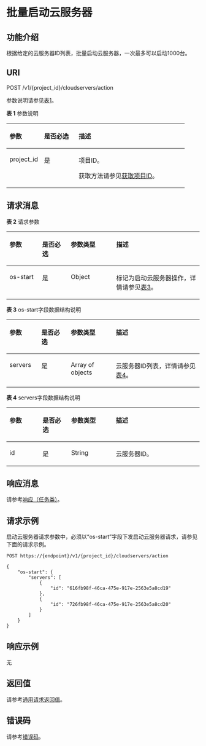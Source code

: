 # 批量启动云服务器<a name="ZH-CN_TOPIC_0020212207"></a>

## 功能介绍<a name="section18389930"></a>

根据给定的云服务器ID列表，批量启动云服务器，一次最多可以启动1000台。

## URI<a name="section31291646"></a>

POST /v1/\{project\_id\}/cloudservers/action

参数说明请参见[表1](#table58892473)。

**表 1**  参数说明

<a name="table58892473"></a>
<table><thead align="left"><tr id="row45596481"><th class="cellrowborder" valign="top" width="19.42%" id="mcps1.2.4.1.1"><p id="p2327487"><a name="p2327487"></a><a name="p2327487"></a>参数</p>
</th>
<th class="cellrowborder" valign="top" width="19.42%" id="mcps1.2.4.1.2"><p id="p54308798"><a name="p54308798"></a><a name="p54308798"></a>是否必选</p>
</th>
<th class="cellrowborder" valign="top" width="61.160000000000004%" id="mcps1.2.4.1.3"><p id="p36936550"><a name="p36936550"></a><a name="p36936550"></a>描述</p>
</th>
</tr>
</thead>
<tbody><tr id="row39070558"><td class="cellrowborder" valign="top" width="19.42%" headers="mcps1.2.4.1.1 "><p id="p10598606"><a name="p10598606"></a><a name="p10598606"></a>project_id</p>
</td>
<td class="cellrowborder" valign="top" width="19.42%" headers="mcps1.2.4.1.2 "><p id="p53180767"><a name="p53180767"></a><a name="p53180767"></a>是</p>
</td>
<td class="cellrowborder" valign="top" width="61.160000000000004%" headers="mcps1.2.4.1.3 "><p id="p37593705"><a name="p37593705"></a><a name="p37593705"></a>项目ID。</p>
<p id="p1180512217438"><a name="p1180512217438"></a><a name="p1180512217438"></a>获取方法请参见<a href="获取项目ID.md">获取项目ID</a>。</p>
</td>
</tr>
</tbody>
</table>

## 请求消息<a name="section13189358"></a>

**表 2**  请求参数

<a name="table66572856"></a>
<table><thead align="left"><tr id="row53954942"><th class="cellrowborder" valign="top" width="16.91830816918308%" id="mcps1.2.5.1.1"><p id="p8274172"><a name="p8274172"></a><a name="p8274172"></a>参数</p>
</th>
<th class="cellrowborder" valign="top" width="14.84851514848515%" id="mcps1.2.5.1.2"><p id="p66228199"><a name="p66228199"></a><a name="p66228199"></a>是否必选</p>
</th>
<th class="cellrowborder" valign="top" width="23.497650234976504%" id="mcps1.2.5.1.3"><p id="p62883878"><a name="p62883878"></a><a name="p62883878"></a>参数类型</p>
</th>
<th class="cellrowborder" valign="top" width="44.73552644735527%" id="mcps1.2.5.1.4"><p id="p60429346"><a name="p60429346"></a><a name="p60429346"></a>描述</p>
</th>
</tr>
</thead>
<tbody><tr id="row62938818"><td class="cellrowborder" valign="top" width="16.91830816918308%" headers="mcps1.2.5.1.1 "><p id="p64879470"><a name="p64879470"></a><a name="p64879470"></a>os-start</p>
</td>
<td class="cellrowborder" valign="top" width="14.84851514848515%" headers="mcps1.2.5.1.2 "><p id="p20745743"><a name="p20745743"></a><a name="p20745743"></a>是</p>
</td>
<td class="cellrowborder" valign="top" width="23.497650234976504%" headers="mcps1.2.5.1.3 "><p id="p2683661"><a name="p2683661"></a><a name="p2683661"></a>Object</p>
</td>
<td class="cellrowborder" valign="top" width="44.73552644735527%" headers="mcps1.2.5.1.4 "><p id="p10232270"><a name="p10232270"></a><a name="p10232270"></a>标记为启动<span id="text7436192118263"><a name="text7436192118263"></a><a name="text7436192118263"></a>云服务器</span>操作，详情请参见<a href="#table52132698163051">表3</a>。</p>
</td>
</tr>
</tbody>
</table>

**表 3**  os-start字段数据结构说明

<a name="table52132698163051"></a>
<table><thead align="left"><tr id="row58550307163051"><th class="cellrowborder" valign="top" width="16.54%" id="mcps1.2.5.1.1"><p id="p22861271209"><a name="p22861271209"></a><a name="p22861271209"></a>参数</p>
</th>
<th class="cellrowborder" valign="top" width="15.229999999999999%" id="mcps1.2.5.1.2"><p id="p13286132712018"><a name="p13286132712018"></a><a name="p13286132712018"></a>是否必选</p>
</th>
<th class="cellrowborder" valign="top" width="23.31%" id="mcps1.2.5.1.3"><p id="p1028616277208"><a name="p1028616277208"></a><a name="p1028616277208"></a>参数类型</p>
</th>
<th class="cellrowborder" valign="top" width="44.92%" id="mcps1.2.5.1.4"><p id="p16286827182014"><a name="p16286827182014"></a><a name="p16286827182014"></a>描述</p>
</th>
</tr>
</thead>
<tbody><tr id="row63441585163051"><td class="cellrowborder" valign="top" width="16.54%" headers="mcps1.2.5.1.1 "><p id="p38494721163051"><a name="p38494721163051"></a><a name="p38494721163051"></a>servers</p>
</td>
<td class="cellrowborder" valign="top" width="15.229999999999999%" headers="mcps1.2.5.1.2 "><p id="p31064669163051"><a name="p31064669163051"></a><a name="p31064669163051"></a>是</p>
</td>
<td class="cellrowborder" valign="top" width="23.31%" headers="mcps1.2.5.1.3 "><p id="p33210286163051"><a name="p33210286163051"></a><a name="p33210286163051"></a>Array of objects</p>
</td>
<td class="cellrowborder" valign="top" width="44.92%" headers="mcps1.2.5.1.4 "><p id="p48899565163125"><a name="p48899565163125"></a><a name="p48899565163125"></a><span id="text422862232617"><a name="text422862232617"></a><a name="text422862232617"></a>云服务器</span>ID列表，详情请参见<a href="#table23507505">表4</a>。</p>
</td>
</tr>
</tbody>
</table>

**表 4**  servers字段数据结构说明

<a name="table23507505"></a>
<table><thead align="left"><tr id="row5109846"><th class="cellrowborder" valign="top" width="17.11%" id="mcps1.2.5.1.1"><p id="p477877142215"><a name="p477877142215"></a><a name="p477877142215"></a>参数</p>
</th>
<th class="cellrowborder" valign="top" width="14.85%" id="mcps1.2.5.1.2"><p id="p1777847162211"><a name="p1777847162211"></a><a name="p1777847162211"></a>是否必选</p>
</th>
<th class="cellrowborder" valign="top" width="23.119999999999997%" id="mcps1.2.5.1.3"><p id="p077816719225"><a name="p077816719225"></a><a name="p077816719225"></a>参数类型</p>
</th>
<th class="cellrowborder" valign="top" width="44.92%" id="mcps1.2.5.1.4"><p id="p1077816719222"><a name="p1077816719222"></a><a name="p1077816719222"></a>描述</p>
</th>
</tr>
</thead>
<tbody><tr id="row66578044"><td class="cellrowborder" valign="top" width="17.11%" headers="mcps1.2.5.1.1 "><p id="p24112512"><a name="p24112512"></a><a name="p24112512"></a>id</p>
</td>
<td class="cellrowborder" valign="top" width="14.85%" headers="mcps1.2.5.1.2 "><p id="p6956456"><a name="p6956456"></a><a name="p6956456"></a>是</p>
</td>
<td class="cellrowborder" valign="top" width="23.119999999999997%" headers="mcps1.2.5.1.3 "><p id="p26602077"><a name="p26602077"></a><a name="p26602077"></a>String</p>
</td>
<td class="cellrowborder" valign="top" width="44.92%" headers="mcps1.2.5.1.4 "><p id="p65561530"><a name="p65561530"></a><a name="p65561530"></a><span id="text1192542242616"><a name="text1192542242616"></a><a name="text1192542242616"></a>云服务器</span>ID。</p>
</td>
</tr>
</tbody>
</table>

## 响应消息<a name="section51595365"></a>

请参考[响应（任务类）](响应（任务类）.md)。

## 请求示例<a name="section1741103616214"></a>

启动云服务器请求参数中，必须以“os-start”字段下发启动云服务器请求，请参见下面的请求示例。

```
POST https://{endpoint}/v1/{project_id}/cloudservers/action
```

```
{
    "os-start": {
        "servers": [
            {
                "id": "616fb98f-46ca-475e-917e-2563e5a8cd19"
            },
            {
                "id": "726fb98f-46ca-475e-917e-2563e5a8cd20"
            }
        ]
    }
}
```

## 响应示例<a name="section1589616484522"></a>

无

## 返回值<a name="section17349988"></a>

请参考[通用请求返回值](通用请求返回值.md)。

## 错误码<a name="section85821649202813"></a>

请参考[错误码](错误码.md)。

